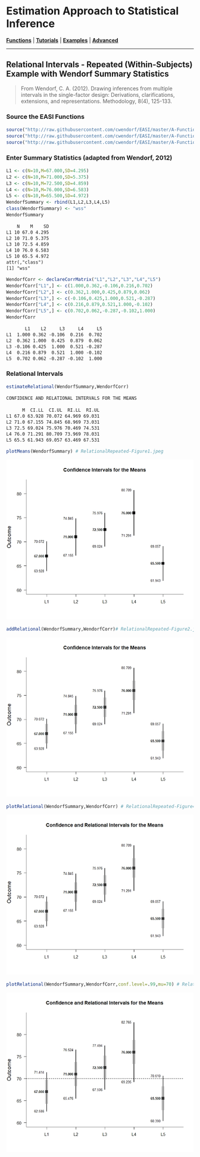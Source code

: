 # Estimation Approach to Statistical Inference

[**Functions**](../../A-Functions) | 
[**Tutorials**](../../B-Tutorials) | 
[**Examples**](../../C-Examples) | 
[**Advanced**](../../D-Advanced)

---

## Relational Intervals - Repeated (Within-Subjects) Example with Wendorf Summary Statistics

> From Wendorf, C. A. (2012). Drawing inferences from multiple intervals in the single-factor design: Derivations, clarifications, extensions, and representations. Methodology, 8(4), 125-133.

### Source the EASI Functions

```r
source("http://raw.githubusercontent.com/cwendorf/EASI/master/A-Functions/ALL-EASI-FUNCTIONS.R")
source("http://raw.githubusercontent.com/cwendorf/EASI/master/A-Functions/omnibusExtension.R")
source("http://raw.githubusercontent.com/cwendorf/EASI/master/A-Functions/relationalExtension.R")
```

### Enter Summary Statistics (adapted from Wendorf, 2012)

```r
L1 <- c(N=10,M=67.000,SD=4.295)
L2 <- c(N=10,M=71.000,SD=5.375)
L3 <- c(N=10,M=72.500,SD=4.859)
L4 <- c(N=10,M=76.000,SD=6.583)
L5 <- c(N=10,M=65.500,SD=4.972)
WendorfSummary <- rbind(L1,L2,L3,L4,L5)
class(WendorfSummary) <- "wss"
WendorfSummary
```
```
    N    M    SD
L1 10 67.0 4.295
L2 10 71.0 5.375
L3 10 72.5 4.859
L4 10 76.0 6.583
L5 10 65.5 4.972
attr(,"class")
[1] "wss"
```

```r
WendorfCorr <- declareCorrMatrix("L1","L2","L3","L4","L5")
WendorfCorr["L1",] <- c(1.000,0.362,-0.106,0.216,0.702)
WendorfCorr["L2",] <- c(0.362,1.000,0.425,0.879,0.062)
WendorfCorr["L3",] <- c(-0.106,0.425,1.000,0.521,-0.287)
WendorfCorr["L4",] <- c(0.216,0.879,0.521,1.000,-0.102)
WendorfCorr["L5",] <- c(0.702,0.062,-0.287,-0.102,1.000)
WendorfCorr
```
```
       L1    L2     L3     L4     L5
L1  1.000 0.362 -0.106  0.216  0.702
L2  0.362 1.000  0.425  0.879  0.062
L3 -0.106 0.425  1.000  0.521 -0.287
L4  0.216 0.879  0.521  1.000 -0.102
L5  0.702 0.062 -0.287 -0.102  1.000
```

### Relational Intervals

```r
estimateRelational(WendorfSummary,WendorfCorr)
```
```
CONFIDENCE AND RELATIONAL INTERVALS FOR THE MEANS

      M  CI.LL  CI.UL  RI.LL  RI.UL
L1 67.0 63.928 70.072 64.969 69.031
L2 71.0 67.155 74.845 68.969 73.031
L3 72.5 69.024 75.976 70.469 74.531
L4 76.0 71.291 80.709 73.969 78.031
L5 65.5 61.943 69.057 63.469 67.531
```

```r
plotMeans(WendorfSummary) # RelationalRepeated-Figure1.jpeg
```
<kbd><img src="RelationalRepeated-Figure1.jpeg"></kbd>
```r
addRelational(WendorfSummary,WendorfCorr)# RelationalRepeated-Figure2.jpeg
```
<kbd><img src="RelationalRepeated-Figure2.jpeg"></kbd>
```r
plotRelational(WendorfSummary,WendorfCorr) # RelationalRepeated-Figure4.jpeg
```
<kbd><img src="RelationalRepeated-Figure4.jpeg"></kbd>
```r
plotRelational(WendorfSummary,WendorfCorr,conf.level=.99,mu=70) # RelationalRepeated-Figure5.jpeg
```
<kbd><img src="RelationalRepeated-Figure5.jpeg"></kbd>
